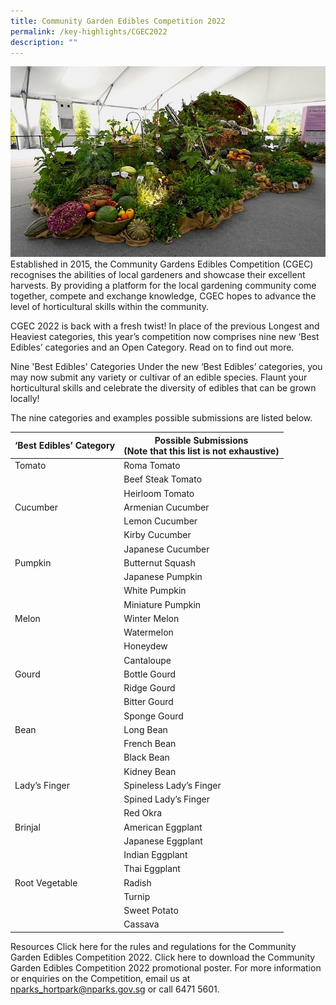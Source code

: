 ```yaml
---
title: Community Garden Edibles Competition 2022
permalink: /key-highlights/CGEC2022
description: ""
---
```

![Community Garden Edibles Competition 2022](/images/CGEC.jpg)
Established in 2015, the Community Gardens Edibles Competition (CGEC) recognises the abilities of local gardeners and showcase their excellent harvests. By providing a platform for the local gardening community come together, compete and exchange knowledge, CGEC hopes to advance the level of horticultural skills within the community.

CGEC 2022 is back with a fresh twist! In place of the previous Longest and Heaviest categories, this year’s competition now comprises nine new ‘Best Edibles’ categories and an Open Category. Read on to find out more.

Nine 'Best Edibles' Categories
Under the new ‘Best Edibles’ categories, you may now submit any variety or cultivar of an edible species. Flaunt your horticultural skills and celebrate the diversity of edibles that can be grown locally!

The nine categories and examples possible submissions are listed below.


| <b>‘Best Edibles’ Category</b>	 | <b>Possible Submissions <br>(Note that this list is not exhaustive)</b> | 
| -------- | -------- | 
|	Tomato	|	Roma Tomato	|
|		|	Beef Steak Tomato	|
|		|	Heirloom Tomato	|
|	Cucumber	|	Armenian Cucumber	|
|		|	Lemon Cucumber	|
|		|	Kirby Cucumber	|
|		|	Japanese Cucumber	|
|	Pumpkin	|	Butternut Squash	|
|		|	Japanese Pumpkin	|
|		|	White Pumpkin	|
|		|	Miniature Pumpkin	|
|	Melon	|	Winter Melon	|
|		|	Watermelon	|
|		|	Honeydew	|
|		|	Cantaloupe	|
|	Gourd	|	Bottle Gourd	|
|		|	Ridge Gourd	|
|		|	Bitter Gourd	|
|		|	Sponge Gourd	|
|	Bean	|	Long Bean	|
|		|	French Bean	|
|		|	Black Bean	|
|		|	Kidney Bean	|
|	Lady’s Finger	|	Spineless Lady’s Finger	|
|		|	Spined Lady’s Finger	|
|		|	Red Okra	|
|	Brinjal	|	American Eggplant	|
|		|	Japanese Eggplant	|
|		|	Indian Eggplant	|
|		|	Thai Eggplant	|
|	Root Vegetable	|	Radish	|
|		|	Turnip	|
|		|	Sweet Potato	|
|		|	Cassava	|
				

Resources
Click here for the rules and regulations for the Community Garden Edibles Competition 2022.
Click here to download the Community Garden Edibles Competition 2022 promotional poster.
For more information or enquiries on the Competition, email us at nparks_hortpark@nparks.gov.sg or call 6471 5601.

